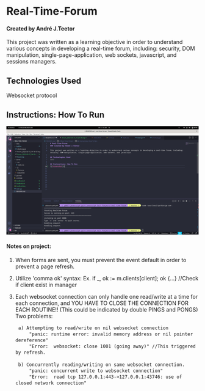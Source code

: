 # Real-Time-Forum
#### Created by André J.Teetor

This project was written as a learning objective in order to understand various concepts in developing a real-time forum, including: security, DOM manipulation, single-page-application, web sockets, javascript, and sessions managers.

## Technologies Used
Websocket protocol

## Instructions: How To Run
![Screenshot](picture_test.png)



#### Notes on project:
1) When forms are sent, you must prevent the event default in order to prevent a page refresh.

2) Utilize 'comma ok' syntax:
    Ex. 
	if _, ok := m.clients[client]; ok {...} //Check if client exist in manager

3) Each websocket connection can only handle one read/write at a time for each connection, and YOU HAVE TO CLOSE THE CONNECTION FOR EACH ROUTINE!! (This could be indicated by double PINGS and PONGS)
        Two problems:
        
        a) Attempting to read/write on nil websocket connection
            "panic: runtime error: invalid memory address or nil pointer dereference"
            "Error:  websocket: close 1001 (going away)" //This triggered by refresh.

        b) Concurrently reading/writing on same websocket connection.
            "panic: concurrent write to websocket connection"
            "Error:  read tcp 127.0.0.1:443->127.0.0.1:43746: use of closed network connection"
